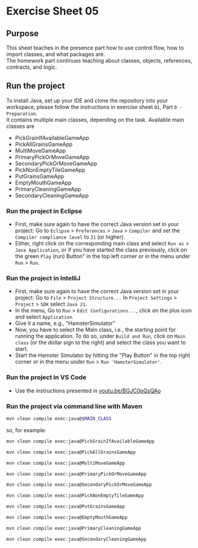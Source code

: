 # Exercise Sheet 05

## Purpose

This sheet teaches in the presence part how to use control flow, how to import classes, and what packages are.  
The homework part continues teaching about classes, objects, references, contracts, and logic.

## Run the project
To install Java, set up your IDE and clone the repository into your workspace, please follow the instructions in exercise sheet `01`, Part `0 - Preparation`.  
It contains multiple main classes, depending on the task. Available main classes are

- PickGrainIfAvailableGameApp
- PickAllGrainsGameApp
- MultiMoveGameApp
- PrimaryPickOrMoveGameApp
- SecondaryPickOrMoveGameApp
- PickNonEmptyTileGameApp
- PutGrainsGameApp
- EmptyMouthGameApp
- PrimaryCleaningGameApp
- SecondaryCleaningGameApp

### Run the project in Eclipse
- First, make sure again to have the correct Java version set in your project: Go to `Eclipse` > `Preferences` > `Java` > `Compiler` and set the `Compiler compliance level` to `21` (or higher).
- Either, right click on the corresponding main class and select `Run as` > `Java Application`, or if you have started the class previously, click on the green `Play` (run) Button" in the top left corner or in the menu under `Run` > `Run`.

### Run the project in IntelliJ
- First, make sure again to have the correct Java version set in your project: Go to `File` > `Project Structure...` In `Project Settings` > `Project` > `SDK` select `Java 21`.
- In the menu, Go to `Run` > `Edit Configurations...`, click on the plus icon and select `Application`.
- Give it a name, e.g., "HamsterSimulator"
- Now, you have to select the Main class, i.e., the starting point for running the application. To do so, under `Build and Run`, click on `Main class` (or the dollar sign to the right) and select the class you want to start.
- Start the Hamster Simulator by hitting the "Play Button" in the top right corner or in the menu under `Run` > `Run 'HamsterSimulator'`.

### Run the project in VS Code
- Use the instructions presented in [youtu.be/BGJC0pQsQAo](https://youtu.be/BGJC0pQsQAo)

### Run the project via command line with Maven

  ```sh
  mvn clean compile exec:java@$MAIN_CLASS
  ```
  so, for example:
  ```sh
  mvn clean compile exec:java@PickGrainIfAvailableGameApp
  ```
  ```sh
  mvn clean compile exec:java@PickAllGrainsGameApp
  ```
  ```sh
  mvn clean compile exec:java@MultiMoveGameApp
  ```
  ```sh
  mvn clean compile exec:java@PrimaryPickOrMoveGameApp
  ```
  ```sh
  mvn clean compile exec:java@SecondaryPickOrMoveGameApp
  ```
  ```sh
  mvn clean compile exec:java@PickNonEmptyTileGameApp
  ```
  ```sh
  mvn clean compile exec:java@PutGrainsGameApp
  ```
  ```sh
  mvn clean compile exec:java@EmptyMouthGameApp
  ```
  ```sh
  mvn clean compile exec:java@PrimaryCleaningGameApp
  ```
  ```sh
  mvn clean compile exec:java@SecondaryCleaningGameApp
  ```

